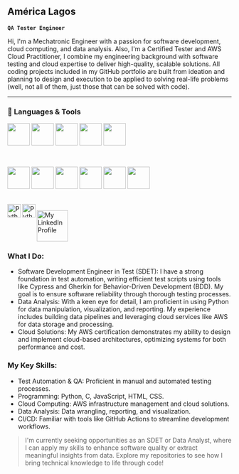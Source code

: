 ## América Lagos
**`QA Tester Engineer`**


Hi, I'm a Mechatronic Engineer with a passion for software development, cloud computing, and data analysis. Also, I'm a Certified Tester and AWS Cloud Practitioner, I combine my engineering background with software testing and cloud expertise to deliver high-quality, scalable solutions. All coding projects included in my GitHub portfolio are built from ideation and planning to design and execution to be applied to solving real-life problems (well, not all of them, just those that can be solved with code).

---

### 🧰 Languages & Tools
 
<p align="left">
 <img src="https://cdn.jsdelivr.net/gh/devicons/devicon@latest/icons/python/python-original-wordmark.svg" width="50" height="auto"/>
 
 <img src="https://cdn.jsdelivr.net/gh/devicons/devicon@latest/icons/c/c-plain.svg"  width="50" height="auto"/>
 <img src="https://cdn.jsdelivr.net/gh/devicons/devicon@latest/icons/javascript/javascript-original.svg"  width="50" height="auto"/>
 <img src="https://cdn.jsdelivr.net/gh/devicons/devicon@latest/icons/html5/html5-plain-wordmark.svg"  width="50" height="auto"/>
 <img src="https://cdn.jsdelivr.net/gh/devicons/devicon@latest/icons/css3/css3-plain-wordmark.svg"  width="50" height="auto"/>
</p>
<br/>
<p>
 <img src="https://cdn.jsdelivr.net/gh/devicons/devicon@latest/icons/cypressio/cypressio-original.svg"  width="50" height="auto"/>
 <img src="https://cdn.jsdelivr.net/gh/devicons/devicon@latest/icons/azuredevops/azuredevops-original.svg"  width="50" height="auto"/>
 <img src="https://cdn.jsdelivr.net/gh/devicons/devicon@latest/icons/jira/jira-original.svg"  width="50" height="auto"/>
 <img src="https://cdn.jsdelivr.net/gh/devicons/devicon@latest/icons/pytest/pytest-original-wordmark.svg"  width="50" height="auto"/>
 <img src="https://cdn.jsdelivr.net/gh/devicons/devicon@latest/icons/git/git-original-wordmark.svg" width="50" height="auto"/>
 <img src="https://cdn.jsdelivr.net/gh/devicons/devicon@latest/icons/amazonwebservices/amazonwebservices-original-wordmark.svg" width="50" height="auto"/>
</p>



<br/>

<img align="left" alt="Python" width="30px" src="https://portfolio-america-lagos.s3.amazonaws.com/icons-github-portfolio/python.png" style="max-width: 100%;"/>
<img align="left" alt="Python" width="30px" src="https://portfolio-america-lagos.s3.amazonaws.com/icons-github-portfolio/python.png" width="70" height="auto"/>
<p align="left">
  <a href="https://www.linkedin.com/in/america-lagos-hernández-576a10206" target="_blank">
    <img src="https://portfolio-america-lagos.s3.amazonaws.com/icons-github-portfolio/linkedin.png" alt="My LinkedIn Profile" width="70" height="auto"/>
  </a>
</p>



### What I Do:
  + Software Development Engineer in Test (SDET): I have a strong foundation in test automation, writing efficient test scripts using tools like Cypress and Gherkin for Behavior-Driven Development (BDD). My goal is to ensure software reliability through thorough testing processes.
  + Data Analysis: With a keen eye for detail, I am proficient in using Python for data manipulation, visualization, and reporting. My experience includes building data pipelines and leveraging cloud services like AWS for data storage and processing.
  + Cloud Solutions: My AWS certification demonstrates my ability to design and implement cloud-based architectures, optimizing systems for both performance and cost.

### My Key Skills:
  + Test Automation & QA: Proficient in manual and automated testing processes.
  + Programming: Python, C, JavaScript, HTML, CSS.
  + Cloud Computing: AWS infrastructure management and cloud solutions.
  + Data Analysis: Data wrangling, reporting, and visualization.
  + CI/CD: Familiar with tools like GitHub Actions to streamline development workflows.

> I'm currently seeking opportunities as an SDET or Data Analyst, where I can apply my skills to enhance software quality or extract meaningful insights from data. Explore my repositories to see how I bring technical knowledge to life through code!
<!--
[![My LinkedIn Profile](https://portfolio-america-lagos.s3.amazonaws.com/icons-github-portfolio/linkedin.png)](www.linkedin.com/in/america-lagos-hernández-576a10206)
<a href="www.linkedin.com/in/america-lagos-hernández-576a10206"><img alt="LinkedIn icon" title="My LinkedIn Profile" src="https://portfolio-america-lagos.s3.amazonaws.com/icons-github-portfolio/linkedin.png"/></a></p>
Here are some ideas to get you started:

- 🔭 I’m currently working on ...
- 🌱 I’m currently learning ...
- 👯 I’m looking to collaborate on ...
- 🤔 I’m looking for help with ...
- 💬 Ask me about ...
- 📫 How to reach me: ...
- 😄 Pronouns: ...
- ⚡ Fun fact: ...
-->
